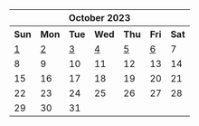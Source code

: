 <table align="center" border="0" cellpadding="0" cellspacing="0" class="month">
 <tr>
  <th class="month" colspan="7">
   October 2023
  </th>
 </tr>
 <tr>
  <th class="sun">
   Sun
  </th>
  <th class="mon">
   Mon
  </th>
  <th class="tue">
   Tue
  </th>
  <th class="wed">
   Wed
  </th>
  <th class="thu">
   Thu
  </th>
  <th class="fri">
   Fri
  </th>
  <th class="sat">
   Sat
  </th>
 </tr>
 <tr>
  <td class="sun">
   <a href="20231001.py">
    1
   </a>
  </td>
  <td class="mon">
   <a href="20231002.py">
    2
   </a>
  </td>
  <td class="tue">
   <a href="20231003.py">
    3
   </a>
  </td>
  <td class="wed">
   <a href="20231004.py">
    4
   </a>
  </td>
  <td class="thu">
   <a href="20231005.py">
    5
   </a>
  </td>
  <td class="fri">
   <a href="20231006.py">
    6
   </a>
  </td>
  <td class="sat">
   7
  </td>
 </tr>
 <tr>
  <td class="sun">
   8
  </td>
  <td class="mon">
   9
  </td>
  <td class="tue">
   10
  </td>
  <td class="wed">
   11
  </td>
  <td class="thu">
   12
  </td>
  <td class="fri">
   13
  </td>
  <td class="sat">
   14
  </td>
 </tr>
 <tr>
  <td class="sun">
   15
  </td>
  <td class="mon">
   16
  </td>
  <td class="tue">
   17
  </td>
  <td class="wed">
   18
  </td>
  <td class="thu">
   19
  </td>
  <td class="fri">
   20
  </td>
  <td class="sat">
   21
  </td>
 </tr>
 <tr>
  <td class="sun">
   22
  </td>
  <td class="mon">
   23
  </td>
  <td class="tue">
   24
  </td>
  <td class="wed">
   25
  </td>
  <td class="thu">
   26
  </td>
  <td class="fri">
   27
  </td>
  <td class="sat">
   28
  </td>
 </tr>
 <tr>
  <td class="sun">
   29
  </td>
  <td class="mon">
   30
  </td>
  <td class="tue">
   31
  </td>
  <td class="noday">
  </td>
  <td class="noday">
  </td>
  <td class="noday">
  </td>
  <td class="noday">
  </td>
 </tr>
</table>
